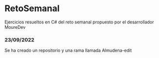 # RetoSemanal
 Ejercicios resueltos en C# del reto semanal propuesto por el desarrollador MoureDev

### 23/09/2022

Se ha creado un repositorio y una rama llamada Almudena-edit
